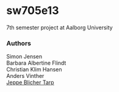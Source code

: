 sw705e13
========

7th semester project at Aalborg University

### Authors ###
Simon Jensen <br />
Barbara Albertine Flindt <br />
Christian Klim Hansen <br />
Anders Vinther <br />
[Jeppe Blicher Tarp](https://github.com/Ezphares)
